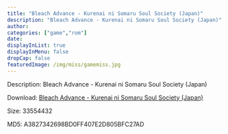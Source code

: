 ```yaml
---
title: "Bleach Advance - Kurenai ni Somaru Soul Society (Japan)"
description: "Bleach Advance - Kurenai ni Somaru Soul Society (Japan)"
author: 
categories: ["game","rom"]
date: 
displayInList: true
displayInMenu: false
dropCap: false
featuredImage: /img/miss/gamemiss.jpg
---
```


Description: Bleach Advance - Kurenai ni Somaru Soul Society (Japan)

Download: <a style="text-decoration:underline;" href="https://mega.nz/#!DeJQmCJS!vnOsj2ywvh1LSuLvzndTBSl6QPrlGaU56RmVXi_RhGA" target = "_blank" rel = "nofollow" > Bleach Advance - Kurenai ni Somaru Soul Society (Japan)</a>

Size: 33554432

MD5: A3827342698BD0FF407E2D805BFC27AD

